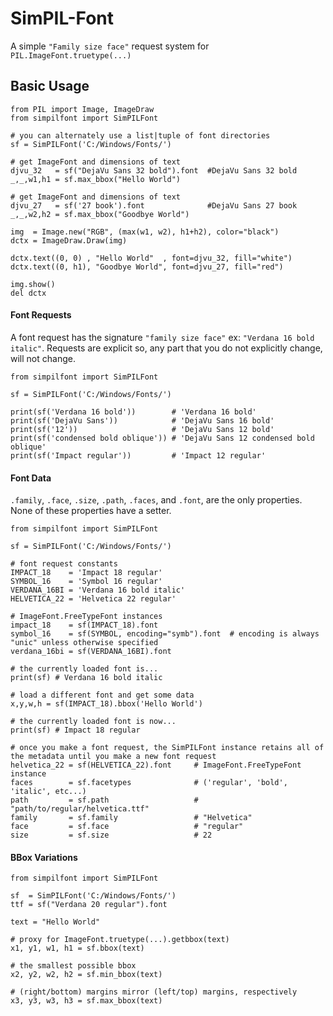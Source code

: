 # SimPIL-Font

A simple `"Family size face"` request system for `PIL.ImageFont.truetype(...)` 

## Basic Usage
```python3
from PIL import Image, ImageDraw
from simpilfont import SimPILFont

# you can alternately use a list|tuple of font directories
sf = SimPILFont('C:/Windows/Fonts/')

# get ImageFont and dimensions of text
djvu_32   = sf("DejaVu Sans 32 bold").font  #DejaVu Sans 32 bold
_,_,w1,h1 = sf.max_bbox("Hello World")

# get ImageFont and dimensions of text
djvu_27   = sf('27 book').font              #DejaVu Sans 27 book
_,_,w2,h2 = sf.max_bbox("Goodbye World")

img  = Image.new("RGB", (max(w1, w2), h1+h2), color="black")
dctx = ImageDraw.Draw(img)

dctx.text((0, 0) , "Hello World"  , font=djvu_32, fill="white")
dctx.text((0, h1), "Goodbye World", font=djvu_27, fill="red")

img.show()
del dctx
```

#### Font Requests

A font request has the signature `"family size face"` ex: `"Verdana 16 bold italic"`. Requests are explicit so, any part that you do not explicitly change, will not change.

```python3
from simpilfont import SimPILFont

sf = SimPILFont('C:/Windows/Fonts/')

print(sf('Verdana 16 bold'))        # 'Verdana 16 bold'
print(sf('DejaVu Sans'))            # 'DejaVu Sans 16 bold'
print(sf('12'))                     # 'DejaVu Sans 12 bold'
print(sf('condensed bold oblique')) # 'DejaVu Sans 12 condensed bold oblique'
print(sf('Impact regular'))         # 'Impact 12 regular'
```

#### Font Data

`.family`, `.face`, `.size`, `.path`, `.faces`, and `.font`, are the only properties. None of these properties have a setter.

```python3
from simpilfont import SimPILFont

sf = SimPILFont('C:/Windows/Fonts/')

# font request constants
IMPACT_18    = 'Impact 18 regular'
SYMBOL_16    = 'Symbol 16 regular'
VERDANA_16BI = 'Verdana 16 bold italic'
HELVETICA_22 = 'Helvetica 22 regular'

# ImageFont.FreeTypeFont instances
impact_18    = sf(IMPACT_18).font
symbol_16    = sf(SYMBOL, encoding="symb").font  # encoding is always "unic" unless otherwise specified
verdana_16bi = sf(VERDANA_16BI).font

# the currently loaded font is...
print(sf) # Verdana 16 bold italic

# load a different font and get some data
x,y,w,h = sf(IMPACT_18).bbox('Hello World')

# the currently loaded font is now...
print(sf) # Impact 18 regular

# once you make a font request, the SimPILFont instance retains all of the metadata until you make a new font request
helvetica_22 = sf(HELVETICA_22).font     # ImageFont.FreeTypeFont instance
faces        = sf.facetypes              # ('regular', 'bold', 'italic', etc...)
path         = sf.path                   # "path/to/regular/helvetica.ttf"
family       = sf.family                 # "Helvetica"
face         = sf.face                   # "regular"
size         = sf.size                   # 22
```

#### BBox Variations
```python3
from simpilfont import SimPILFont

sf  = SimPILFont('C:/Windows/Fonts/')
ttf = sf("Verdana 20 regular").font

text = "Hello World"

# proxy for ImageFont.truetype(...).getbbox(text)
x1, y1, w1, h1 = sf.bbox(text)

# the smallest possible bbox
x2, y2, w2, h2 = sf.min_bbox(text)

# (right/bottom) margins mirror (left/top) margins, respectively
x3, y3, w3, h3 = sf.max_bbox(text)
```

